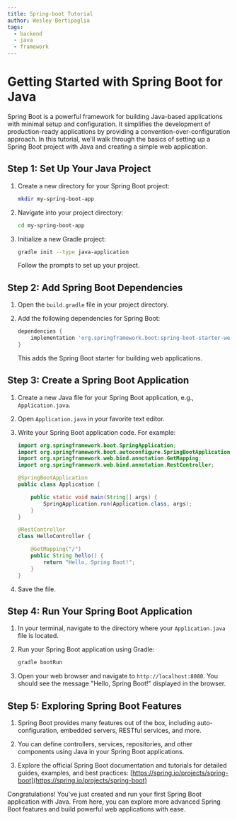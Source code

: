 ```yaml
---
title: Spring-boot Tutorial
author: Wesley Bertipaglia
tags:
  - backend
  - java
  - framework
---
```

# Getting Started with Spring Boot for Java

Spring Boot is a powerful framework for building Java-based applications with minimal setup and configuration. It simplifies the development of production-ready applications by providing a convention-over-configuration approach. In this tutorial, we'll walk through the basics of setting up a Spring Boot project with Java and creating a simple web application.

## Step 1: Set Up Your Java Project

1. Create a new directory for your Spring Boot project:

    ```bash
    mkdir my-spring-boot-app
    ```

2. Navigate into your project directory:

    ```bash
    cd my-spring-boot-app
    ```

3. Initialize a new Gradle project:

    ```bash
    gradle init --type java-application
    ```

   Follow the prompts to set up your project.

## Step 2: Add Spring Boot Dependencies

1. Open the `build.gradle` file in your project directory.

2. Add the following dependencies for Spring Boot:

    ```gradle
    dependencies {
        implementation 'org.springframework.boot:spring-boot-starter-web'
    }
    ```

   This adds the Spring Boot starter for building web applications.

## Step 3: Create a Spring Boot Application

1. Create a new Java file for your Spring Boot application, e.g., `Application.java`.

2. Open `Application.java` in your favorite text editor.

3. Write your Spring Boot application code. For example:

    ```java
    import org.springframework.boot.SpringApplication;
    import org.springframework.boot.autoconfigure.SpringBootApplication;
    import org.springframework.web.bind.annotation.GetMapping;
    import org.springframework.web.bind.annotation.RestController;

    @SpringBootApplication
    public class Application {

        public static void main(String[] args) {
            SpringApplication.run(Application.class, args);
        }
    }

    @RestController
    class HelloController {

        @GetMapping("/")
        public String hello() {
            return "Hello, Spring Boot!";
        }
    }
    ```

4. Save the file.

## Step 4: Run Your Spring Boot Application

1. In your terminal, navigate to the directory where your `Application.java` file is located.

2. Run your Spring Boot application using Gradle:

    ```bash
    gradle bootRun
    ```

3. Open your web browser and navigate to `http://localhost:8080`. You should see the message "Hello, Spring Boot!" displayed in the browser.

## Step 5: Exploring Spring Boot Features

1. Spring Boot provides many features out of the box, including auto-configuration, embedded servers, RESTful services, and more.

2. You can define controllers, services, repositories, and other components using Java in your Spring Boot applications.

3. Explore the official Spring Boot documentation and tutorials for detailed guides, examples, and best practices: [https://spring.io/projects/spring-boot](https://spring.io/projects/spring-boot)

Congratulations! You've just created and run your first Spring Boot application with Java. From here, you can explore more advanced Spring Boot features and build powerful web applications with ease.
